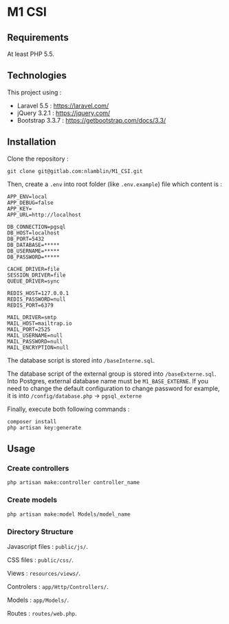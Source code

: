 # M1 CSI

## Requirements
At least PHP 5.5.


## Technologies

This project using : 
- Laravel 5.5 : https://laravel.com/
- jQuery 3.2.1 : https://jquery.com/
- Bootstrap 3.3.7 : https://getbootstrap.com/docs/3.3/


## Installation

Clone the repository :

    git clone git@gitlab.com:nlamblin/M1_CSI.git

Then, create a `.env` into root folder (like `.env.example`) file which content is : 

    APP_ENV=local
    APP_DEBUG=false
    APP_KEY=
    APP_URL=http://localhost

    DB_CONNECTION=pgsql
    DB_HOST=localhost
    DB_PORT=5432
    DB_DATABASE=*****
    DB_USERNAME=*****
    DB_PASSWORD=*****

    CACHE_DRIVER=file
    SESSION_DRIVER=file
    QUEUE_DRIVER=sync

    REDIS_HOST=127.0.0.1
    REDIS_PASSWORD=null
    REDIS_PORT=6379
    
    MAIL_DRIVER=smtp
    MAIL_HOST=mailtrap.io
    MAIL_PORT=2525
    MAIL_USERNAME=null
    MAIL_PASSWORD=null
    MAIL_ENCRYPTION=null
    
The database script is stored into `/baseInterne.sql`.    
    
The database script of the external group is stored into `/baseExterne.sql`. Into Postgres, external database name must be `M1_BASE_EXTERNE`. If you need to change the default configuration to change password for example, it is into `/config/database.php` -> `pgsql_externe`
    
Finally, execute both following commands : 

    composer install
    php artisan key:generate
    
    
## Usage

### Create controllers

    php artisan make:controller controller_name

### Create models

    php artisan make:model Models/model_name

### Directory Structure 


Javascript files : `public/js/`.

CSS files : `public/css/`.

Views : `resources/views/`.

Controlers : `app/Http/Controllers/`.

Models : `app/Models/`.

Routes : `routes/web.php`.